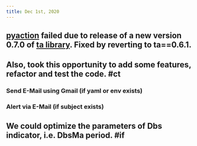 ```yaml
---
title: Dec 1st, 2020
---
```


## [pyaction](https://github.com/dennislwm/pyaction) failed due to release of a new version 0.7.0 of [ta library](https://pypi.org/project/ta). Fixed by reverting to ta==0.6.1.
###
## Also, took this opportunity to add some features, refactor and test the code. #ct
### Send E-Mail using Gmail (if yaml or env exists)
### Alert via E-Mail (if subject exists)
## We could optimize the parameters of Dbs indicator, i.e. DbsMa period. #if
